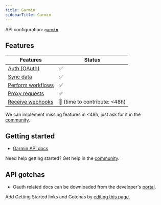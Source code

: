 ```yaml
---
title: Garmin  
sidebarTitle: Garmin  
---
```


API configuration: [`garmin`](https://terapi.dev/providers.yaml)

## Features

| Features | Status |
| - | - |
| [Auth (OAuth)](/integrate/guides/authorize-an-api) | ✅ |
| [Sync data](/integrate/guides/sync-data-from-an-api) | ✅ |
| [Perform workflows](/integrate/guides/perform-workflows-with-an-api) | ✅ |
| [Proxy requests](/integrate/guides/proxy-requests-to-an-api) | ✅ |
| [Receive webhooks](/integrate/guides/receive-webhooks-from-an-api) | 🚫 (time to contribute: &lt;48h) |

We can implement missing features in &lt;48h, just ask for it in the [community](#).

## Getting started

-   [Garmin API docs](https://developer.garmin.com/gc-developer-program/overview)

Need help getting started? Get help in the [community](#).

## API gotchas

-   Oauth related docs can be downloaded from the developer's [portal](https://developerportal.garmin.com/).

Add Getting Started links and Gotchas by [editing this page](#).
